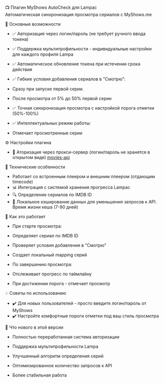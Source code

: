 📺 Плагин MyShows AutoCheck для Lampac  
Автоматическая синхронизация просмотра сериалов с MyShows.me  

🔹 Основные возможности

- ✅ Авторизация через логин/пароль (не требует ручного ввода токена)  
- ✅ Поддержка мультипрофильности - индивидуальные настройки для каждого профиля Lampa  
- ✅ Автоматическое обновление токена при истечении срока действия  

- ✅ Гибкие условия добавления сериалов в "Смотрю":  
- Сразу при запуске первой серии.  
- После просмотра от 5% до 50% первой серии  

- ✅ Точная синхронизация просмотра с настройкой порога отметки (50%-100%)

- ✅ Интеллектуальных режим работы:
- Отмечает просмотренные серии

⚙️ Настройки плагина  
- 🔐 Аторизация через прокси-сервер (логин/пароль не хранятся в открытом виде) [movies-api](https://github.com/Igorek1986/movies-api)  


🔧 Технические особенности 
- Работает со встроенным плеером и внешним плеером (отдающим timecode)
- 📊 Интеграция с системой хранения прогресса Lampac  
- 🔍 Определение сериалов по IMDB ID 
- 💾 Локальное кэширование данных для уменьшения запросов к API.  Время жизни кеша (7-90 дней)  

📌 Как это работает  
- При старте просмотра:  

- Определяет сериал по IMDB ID  
- Проверяет условия добавления в "Смотрю"  
- Создает локальный mapping серий  

- По завершению просмотра:  
- Отслеживает прогресс по таймлайну  
- При достижении порога - отмечает просмотр  

💡 Советы по использованию  
- ✔️ Для новых пользователей - просто введите логин/пароль от MyShows  
- ✔️ Настройте комфортные пороги отметки под ваш стиль просмотра  


🔄 Что нового в этой версии  
- Полностью переработанная система авторизации  

- Поддержка мультипрофильности Lampa  
- Улучшенный алгоритм определения серий  
- Оптимизированное количество запросов к API  
- Более стабильная работа  